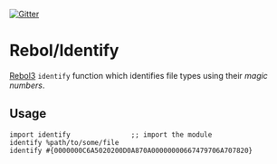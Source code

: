 [![Gitter](https://badges.gitter.im/rebol3/community.svg)](https://app.gitter.im/#/room/#Rebol3:gitter.im)

# Rebol/Identify
[Rebol3](https://github.com/Oldes/Rebol3) `identify` function which identifies file types using their _magic numbers_.

## Usage
```rebol
import identify               ;; import the module
identify %path/to/some/file
identify #{0000000C6A5020200D0A870A00000000667479706A707820}
```


